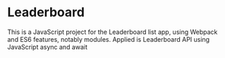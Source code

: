 # Leaderboard
 This is a JavaScript project for the Leaderboard list app, using Webpack and ES6 features, notably modules. Applied is Leaderboard API using JavaScript async and await
